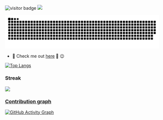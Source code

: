 ![visitor badge](https://visitor-badge.glitch.me/badge?page_id=nevillionaire.visitor-badge&left_color=grey&right_color=red)    <img src="https://img.shields.io/github/last-commit/nevillionaire/nevillionaire?color=blue&label=last%20updated&style=flat">
 
![github contribution grid snake animation](https://raw.githubusercontent.com/platane/platane/output/github-contribution-grid-snake-dark.svg#gh-dark-mode-only)

- 💬 Check me out [here](https://nevillionaire.github.io/portfolio/) 👋 :wink:



[![Top Langs](https://github-readme-stats.vercel.app/api/top-langs/?username=nevillionaire&layout=compact&theme=radical)](https://github.com/anuraghazra/github-readme-stats)







### Streak

<a href="https://github-readme-streak-stats.herokuapp.com/?user=Nevillionaire">
  <img align="center" src="https://github-readme-streak-stats.herokuapp.com/?user=Nevillionaire" />








### Contribution graph
![GitHub Activity Graph](https://github-readme-activity-graph.cyclic.app/graph?username=Nevillionaire&theme=react-dark)  

